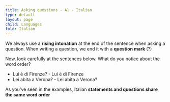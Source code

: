 ```yaml
---
title: Asking questions - A1 - Italian
type: default
layout: page
child: Languages
fold: Italian
---
```


We always use a **rising intonation** at the end of the sentence when asking a
question. When writing a question, we end it with a **question mark** (?)

Now, look carefully at the sentences below. What do you notice about the word
order?

- Lui è di Firenze? - Lui è di Firenze
- Lei abita a Verona? - Lei abita a Verona?

As you've seen in the examples, Italian **statements and questions share the
same word order**
